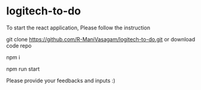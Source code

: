 # logitech-to-do
To start the react application, Please follow the instruction

git clone https://github.com/R-ManiVasagam/logitech-to-do.git
or 
download code repo

npm i

npm run start

Please provide your feedbacks and inputs :) 
